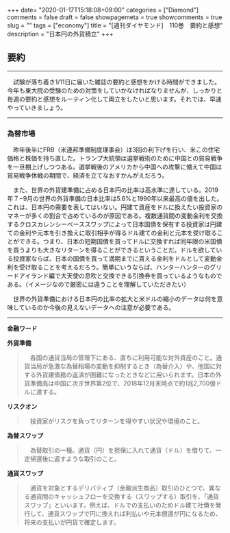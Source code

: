 +++
date= "2020-01-17T15:18:08+09:00"
categories = ["Diamond"]
comments = false
draft = false
showpagemeta = true
showcomments = true
slug = ""
tags = ["economy"]
title = "[週刊ダイヤモンド]　110巻　要約と感想"
description = "日本円の外貨積立"
+++

## **要約**
***

　試験が落ち着き1/11日に届いた雑誌の要約と感想をかける時間ができました。今年も東大院の受験のための対策をしていかなければなりませんが、しっかりと毎週の要約と感想をルーティン化して両立をしたいと思います。それでは、早速やっていきましょう。

***

### **為替市場**
　昨年後半にFRB（米連邦準備制度理事会）は3回の利下げを行い、米この住宅価格と株価を持ち直した。トランプ大統領は選挙戦術のために中国との貿易戦争を一旦棚上げしつつある。選挙戦後のアメリカから中国への攻撃に備えて中国は貿易戦争休戦の期間で、経済を立てなおすかんがえだろう。

　また、世界の外貨建準備に占める日本円の比率は高水準に達している。2019年７−9月の世界の外貨準備の日本比率は5.6%と1990年以来最高の値を出した。これは、日本円の需要を表してはいない。円建て資産をドルに換えたい投資家のマネーが多くの割合で占めているのが原因である。複数通貨間の変動金利を交換するクロスカレンシーベーススワップによって日本国債を保有する投資家は円建ての金利や元本を引き換えに取引相手が得るドル建ての金利と元本を受け取ることができる。つまり、日本の短期国債を買ってドルに交換すれば同年限の米国債を買うよりも大きなリターンを得ることができるということだ。ドルを欲している投資家ならば、日本の国債を買って満期までに貰える金利をドルとして変動金利を受け取ることを考えるだろう。簡単にいうならば、ハンターハンターのグリードアイランド編で大天使の息吹と交換できる引換券を買っているようなものである。（イメージなので厳密には違うことを理解していただきたい）

　世界の外貨準備における日本円の比率の拡大と米ドルの縮小のデータは何を意味しているのか今後の見えないデータへの注意が必要である。
　

***
 **金融ワード**

**外貨準備**　
>　各国の通貨当局の管理下にある、直ちに利用可能な対外資産のこと。通貨当局が急激な為替相場の変動を抑制するとき（為替介入）や、他国に対する外貨建債務の返済が困難になったときなどに用いられます。日本の外貨準備高は中国に次ぎ世界第2位で、2018年12月末時点で約1兆2,700億ドルに達する。

**リスクオン**　
>　投資家がリスクを負ってリターンを得やすい状況や環境のこと。

**為替スワップ**　
>　為替取引の一種。通貨（円）を担保に入れて通貨（ドル）を借りて、一定帰還後に返すような取引のこと。

**通貨スワップ** 
>　通貨を対象とするデリバティブ（金融派生商品）取引のひとつで、異なる通貨間のキャッシュフローを交換する（スワップする）取引を、「通貨スワップ」といいます。例えば、ドルでの支払いのためドル建て社債を発行して、通貨スワップで円に換えれば利払いや元本償還が円になるため、将来の支払いが円貨で確定します。

